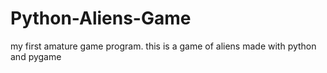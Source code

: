 # Python-Aliens-Game
my first amature game program.
this is a game of aliens made with python and pygame
